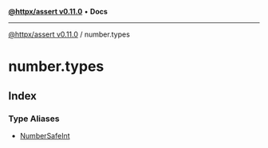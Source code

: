[**@httpx/assert v0.11.0**](../README.md) • **Docs**

***

[@httpx/assert v0.11.0](../README.md) / number.types

# number.types

## Index

### Type Aliases

- [NumberSafeInt](type-aliases/NumberSafeInt.md)
